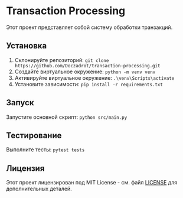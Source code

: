 # Transaction Processing

Этот проект представляет собой систему обработки транзакций.

## Установка

1. Склонируйте репозиторий: `git clone https://github.com/Doczadrot/transaction-processing.git`
2. Создайте виртуальное окружение: `python -m venv venv`
3. Активируйте виртуальное окружение: `.\venv\Scripts\activate`
4. Установите зависимости: `pip install -r requirements.txt`

## Запуск

Запустите основной скрипт: `python src/main.py`

## Тестирование

Выполните тесты: `pytest tests`

## Лицензия

Этот проект лицензирован под MIT License - см. файл [LICENSE](LICENSE) для дополнительных деталей.
